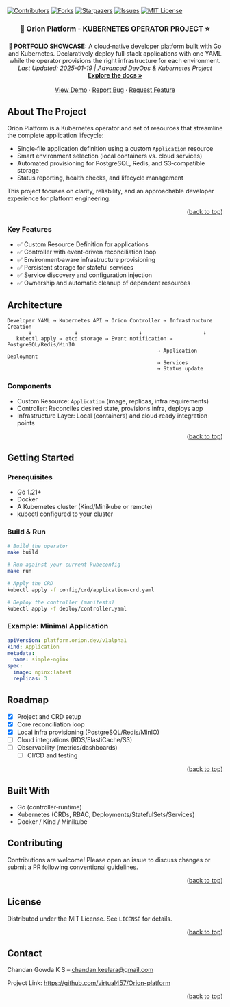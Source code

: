 <!-- PROJECT SHIELDS -->
<!-- *** I'm using markdown "reference style" links for readability. *** Reference links are enclosed in brackets [ ] instead of parentheses ( ). *** See the bottom of this document for the declaration of the reference variables *** for contributors-url, forks-url, etc. This is an optional, concise syntax you may use. *** https://www.markdownguide.org/basic-syntax/#reference-style-links -->
[![Contributors][contributors-shield]][contributors-url]
[![Forks][forks-shield]][forks-url]
[![Stargazers][stars-shield]][stars-url]
[![Issues][issues-shield]][issues-url]
[![MIT License][license-shield]][license-url]

<a id="readme-top"></a>

<!-- PROJECT TITLE -->
<div align="center">
  <h3 align="center">🚀 Orion Platform - KUBERNETES OPERATOR PROJECT ⭐</h3>
  <p align="center">
    <strong>🎯 PORTFOLIO SHOWCASE:</strong> A cloud‑native developer platform built with Go and Kubernetes. Declaratively deploy full‑stack applications with one YAML while the operator provisions the right infrastructure for each environment.
    <br/>
    <em>Last Updated: 2025-01-19 | Advanced DevOps & Kubernetes Project</em>
    <br/>
    <a href="https://github.com/virtual457/Orion-platform"><strong>Explore the docs »</strong></a>
    <br/><br/>
    <a href="https://github.com/virtual457/Orion-platform">View Demo</a>
    ·
    <a href="https://github.com/virtual457/Orion-platform/issues/new?labels=bug&template=bug-report---.md">Report Bug</a>
    ·
    <a href="https://github.com/virtual457/Orion-platform/issues/new?labels=enhancement&template=feature-request---.md">Request Feature</a>
  </p>
</div>

## About The Project

Orion Platform is a Kubernetes operator and set of resources that streamline the complete application lifecycle:

- Single‑file application definition using a custom `Application` resource
- Smart environment selection (local containers vs. cloud services)
- Automated provisioning for PostgreSQL, Redis, and S3‑compatible storage
- Status reporting, health checks, and lifecycle management

This project focuses on clarity, reliability, and an approachable developer experience for platform engineering.

<p align="right">(<a href="#readme-top">back to top</a>)</p>

### Key Features

- ✅ Custom Resource Definition for applications
- ✅ Controller with event‑driven reconciliation loop
- ✅ Environment‑aware infrastructure provisioning
- ✅ Persistent storage for stateful services
- ✅ Service discovery and configuration injection
- ✅ Ownership and automatic cleanup of dependent resources

## Architecture

```
Developer YAML → Kubernetes API → Orion Controller → Infrastructure Creation
       ↓              ↓                    ↓                    ↓
   kubectl apply → etcd storage → Event notification → PostgreSQL/Redis/MinIO
                                                 → Application Deployment
                                                 → Services
                                                 → Status update
```

### Components

- Custom Resource: `Application` (image, replicas, infra requirements)
- Controller: Reconciles desired state, provisions infra, deploys app
- Infrastructure Layer: Local (containers) and cloud‑ready integration points

<p align="right">(<a href="#readme-top">back to top</a>)</p>

## Getting Started

### Prerequisites
- Go 1.21+
- Docker
- A Kubernetes cluster (Kind/Minikube or remote)
- kubectl configured to your cluster

### Build & Run
```bash
# Build the operator
make build

# Run against your current kubeconfig
make run

# Apply the CRD
kubectl apply -f config/crd/application-crd.yaml

# Deploy the controller (manifests)
kubectl apply -f deploy/controller.yaml
```

### Example: Minimal Application
```yaml
apiVersion: platform.orion.dev/v1alpha1
kind: Application
metadata:
  name: simple-nginx
spec:
  image: nginx:latest
  replicas: 3
```

## Roadmap

- [x] Project and CRD setup
- [x] Core reconciliation loop
- [x] Local infra provisioning (PostgreSQL/Redis/MinIO)
- [ ] Cloud integrations (RDS/ElastiCache/S3)
- [ ] Observability (metrics/dashboards)
  - [ ] CI/CD and testing

<p align="right">(<a href="#readme-top">back to top</a>)</p>

## Built With

- Go (controller‑runtime)
- Kubernetes (CRDs, RBAC, Deployments/StatefulSets/Services)
- Docker / Kind / Minikube

## Contributing

Contributions are welcome! Please open an issue to discuss changes or submit a PR following conventional guidelines.

<p align="right">(<a href="#readme-top">back to top</a>)</p>

## License

Distributed under the MIT License. See `LICENSE` for details.

<p align="right">(<a href="#readme-top">back to top</a>)</p>

## Contact

Chandan Gowda K S – chandan.keelara@gmail.com

Project Link: https://github.com/virtual457/Orion-platform

<p align="right">(<a href="#readme-top">back to top</a>)</p>

<!-- MARKDOWN LINKS & IMAGES -->
<!-- https://www.markdownguide.org/basic-syntax/#reference-style-links -->
[contributors-shield]: https://img.shields.io/github/contributors/virtual457/Orion-platform.svg?style=for-the-badge
[forks-shield]: https://img.shields.io/github/forks/virtual457/Orion-platform.svg?style=for-the-badge
[stars-shield]: https://img.shields.io/github/stars/virtual457/Orion-platform.svg?style=for-the-badge
[issues-shield]: https://img.shields.io/github/issues/virtual457/Orion-platform.svg?style=for-the-badge
[license-shield]: https://img.shields.io/github/license/virtual457/Orion-platform.svg?style=for-the-badge
[contributors-url]: https://github.com/virtual457/Orion-platform/graphs/contributors
[forks-url]: https://github.com/virtual457/Orion-platform/network/members
[stars-url]: https://github.com/virtual457/Orion-platform/stargazers
[issues-url]: https://github.com/virtual457/Orion-platform/issues
[license-url]: https://github.com/virtual457/Orion-platform/blob/master/LICENSE
